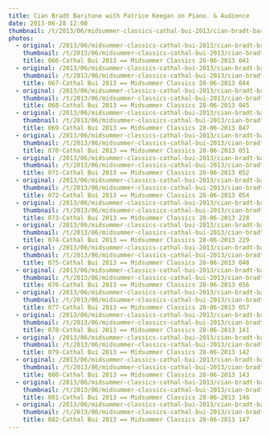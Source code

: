 ```yaml
---
title: Cian Bradt Baritone with Patrice Keegan on Piano. & Audience
date: 2013-06-28 12:00
thumbnail: /t/2013/06/midsummer-classics-cathal-bui-2013/cian-bradt-baritone-with-patrice-keegan-on-piano-audience/066-cathal-bui-2013-midsummer-classics-28-06-2013-041.jpg
photos:
  - original: /2013/06/midsummer-classics-cathal-bui-2013/cian-bradt-baritone-with-patrice-keegan-on-piano-audience/066-cathal-bui-2013-midsummer-classics-28-06-2013-041.jpg
    thumbnail: /t/2013/06/midsummer-classics-cathal-bui-2013/cian-bradt-baritone-with-patrice-keegan-on-piano-audience/066-cathal-bui-2013-midsummer-classics-28-06-2013-041.jpg
    title: 066-Cathal Bui 2013 == Midsummer Classics 28-06-2013 041
  - original: /2013/06/midsummer-classics-cathal-bui-2013/cian-bradt-baritone-with-patrice-keegan-on-piano-audience/067-cathal-bui-2013-midsummer-classics-28-06-2013-044.jpg
    thumbnail: /t/2013/06/midsummer-classics-cathal-bui-2013/cian-bradt-baritone-with-patrice-keegan-on-piano-audience/067-cathal-bui-2013-midsummer-classics-28-06-2013-044.jpg
    title: 067-Cathal Bui 2013 == Midsummer Classics 28-06-2013 044
  - original: /2013/06/midsummer-classics-cathal-bui-2013/cian-bradt-baritone-with-patrice-keegan-on-piano-audience/068-cathal-bui-2013-midsummer-classics-28-06-2013-045.jpg
    thumbnail: /t/2013/06/midsummer-classics-cathal-bui-2013/cian-bradt-baritone-with-patrice-keegan-on-piano-audience/068-cathal-bui-2013-midsummer-classics-28-06-2013-045.jpg
    title: 068-Cathal Bui 2013 == Midsummer Classics 28-06-2013 045
  - original: /2013/06/midsummer-classics-cathal-bui-2013/cian-bradt-baritone-with-patrice-keegan-on-piano-audience/069-cathal-bui-2013-midsummer-classics-28-06-2013-047.jpg
    thumbnail: /t/2013/06/midsummer-classics-cathal-bui-2013/cian-bradt-baritone-with-patrice-keegan-on-piano-audience/069-cathal-bui-2013-midsummer-classics-28-06-2013-047.jpg
    title: 069-Cathal Bui 2013 == Midsummer Classics 28-06-2013 047
  - original: /2013/06/midsummer-classics-cathal-bui-2013/cian-bradt-baritone-with-patrice-keegan-on-piano-audience/070-cathal-bui-2013-midsummer-classics-28-06-2013-051.jpg
    thumbnail: /t/2013/06/midsummer-classics-cathal-bui-2013/cian-bradt-baritone-with-patrice-keegan-on-piano-audience/070-cathal-bui-2013-midsummer-classics-28-06-2013-051.jpg
    title: 070-Cathal Bui 2013 == Midsummer Classics 28-06-2013 051
  - original: /2013/06/midsummer-classics-cathal-bui-2013/cian-bradt-baritone-with-patrice-keegan-on-piano-audience/071-cathal-bui-2013-midsummer-classics-28-06-2013-052.jpg
    thumbnail: /t/2013/06/midsummer-classics-cathal-bui-2013/cian-bradt-baritone-with-patrice-keegan-on-piano-audience/071-cathal-bui-2013-midsummer-classics-28-06-2013-052.jpg
    title: 071-Cathal Bui 2013 == Midsummer Classics 28-06-2013 052
  - original: /2013/06/midsummer-classics-cathal-bui-2013/cian-bradt-baritone-with-patrice-keegan-on-piano-audience/072-cathal-bui-2013-midsummer-classics-28-06-2013-054.jpg
    thumbnail: /t/2013/06/midsummer-classics-cathal-bui-2013/cian-bradt-baritone-with-patrice-keegan-on-piano-audience/072-cathal-bui-2013-midsummer-classics-28-06-2013-054.jpg
    title: 072-Cathal Bui 2013 == Midsummer Classics 28-06-2013 054
  - original: /2013/06/midsummer-classics-cathal-bui-2013/cian-bradt-baritone-with-patrice-keegan-on-piano-audience/073-cathal-bui-2013-midsummer-classics-28-06-2013-228.jpg
    thumbnail: /t/2013/06/midsummer-classics-cathal-bui-2013/cian-bradt-baritone-with-patrice-keegan-on-piano-audience/073-cathal-bui-2013-midsummer-classics-28-06-2013-228.jpg
    title: 073-Cathal Bui 2013 == Midsummer Classics 28-06-2013 228
  - original: /2013/06/midsummer-classics-cathal-bui-2013/cian-bradt-baritone-with-patrice-keegan-on-piano-audience/074-cathal-bui-2013-midsummer-classics-28-06-2013-229.jpg
    thumbnail: /t/2013/06/midsummer-classics-cathal-bui-2013/cian-bradt-baritone-with-patrice-keegan-on-piano-audience/074-cathal-bui-2013-midsummer-classics-28-06-2013-229.jpg
    title: 074-Cathal Bui 2013 == Midsummer Classics 28-06-2013 229
  - original: /2013/06/midsummer-classics-cathal-bui-2013/cian-bradt-baritone-with-patrice-keegan-on-piano-audience/075-cathal-bui-2013-midsummer-classics-28-06-2013-048.jpg
    thumbnail: /t/2013/06/midsummer-classics-cathal-bui-2013/cian-bradt-baritone-with-patrice-keegan-on-piano-audience/075-cathal-bui-2013-midsummer-classics-28-06-2013-048.jpg
    title: 075-Cathal Bui 2013 == Midsummer Classics 28-06-2013 048
  - original: /2013/06/midsummer-classics-cathal-bui-2013/cian-bradt-baritone-with-patrice-keegan-on-piano-audience/076-cathal-bui-2013-midsummer-classics-28-06-2013-056.jpg
    thumbnail: /t/2013/06/midsummer-classics-cathal-bui-2013/cian-bradt-baritone-with-patrice-keegan-on-piano-audience/076-cathal-bui-2013-midsummer-classics-28-06-2013-056.jpg
    title: 076-Cathal Bui 2013 == Midsummer Classics 28-06-2013 056
  - original: /2013/06/midsummer-classics-cathal-bui-2013/cian-bradt-baritone-with-patrice-keegan-on-piano-audience/077-cathal-bui-2013-midsummer-classics-28-06-2013-057.jpg
    thumbnail: /t/2013/06/midsummer-classics-cathal-bui-2013/cian-bradt-baritone-with-patrice-keegan-on-piano-audience/077-cathal-bui-2013-midsummer-classics-28-06-2013-057.jpg
    title: 077-Cathal Bui 2013 == Midsummer Classics 28-06-2013 057
  - original: /2013/06/midsummer-classics-cathal-bui-2013/cian-bradt-baritone-with-patrice-keegan-on-piano-audience/078-cathal-bui-2013-midsummer-classics-28-06-2013-141.jpg
    thumbnail: /t/2013/06/midsummer-classics-cathal-bui-2013/cian-bradt-baritone-with-patrice-keegan-on-piano-audience/078-cathal-bui-2013-midsummer-classics-28-06-2013-141.jpg
    title: 078-Cathal Bui 2013 == Midsummer Classics 28-06-2013 141
  - original: /2013/06/midsummer-classics-cathal-bui-2013/cian-bradt-baritone-with-patrice-keegan-on-piano-audience/079-cathal-bui-2013-midsummer-classics-28-06-2013-142.jpg
    thumbnail: /t/2013/06/midsummer-classics-cathal-bui-2013/cian-bradt-baritone-with-patrice-keegan-on-piano-audience/079-cathal-bui-2013-midsummer-classics-28-06-2013-142.jpg
    title: 079-Cathal Bui 2013 == Midsummer Classics 28-06-2013 142
  - original: /2013/06/midsummer-classics-cathal-bui-2013/cian-bradt-baritone-with-patrice-keegan-on-piano-audience/080-cathal-bui-2013-midsummer-classics-28-06-2013-143.jpg
    thumbnail: /t/2013/06/midsummer-classics-cathal-bui-2013/cian-bradt-baritone-with-patrice-keegan-on-piano-audience/080-cathal-bui-2013-midsummer-classics-28-06-2013-143.jpg
    title: 080-Cathal Bui 2013 == Midsummer Classics 28-06-2013 143
  - original: /2013/06/midsummer-classics-cathal-bui-2013/cian-bradt-baritone-with-patrice-keegan-on-piano-audience/081-cathal-bui-2013-midsummer-classics-28-06-2013-146.jpg
    thumbnail: /t/2013/06/midsummer-classics-cathal-bui-2013/cian-bradt-baritone-with-patrice-keegan-on-piano-audience/081-cathal-bui-2013-midsummer-classics-28-06-2013-146.jpg
    title: 081-Cathal Bui 2013 == Midsummer Classics 28-06-2013 146
  - original: /2013/06/midsummer-classics-cathal-bui-2013/cian-bradt-baritone-with-patrice-keegan-on-piano-audience/082-cathal-bui-2013-midsummer-classics-28-06-2013-147.jpg
    thumbnail: /t/2013/06/midsummer-classics-cathal-bui-2013/cian-bradt-baritone-with-patrice-keegan-on-piano-audience/082-cathal-bui-2013-midsummer-classics-28-06-2013-147.jpg
    title: 082-Cathal Bui 2013 == Midsummer Classics 28-06-2013 147
---
```

